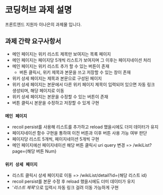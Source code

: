 # 코딩허브 과제 설명

프론트엔드 지원자 이나은의 과제물 입니다.

## 과제 간략 요구사항서

- 메인 페이지는 위키 리스트 제목만 보여지는 목록 페이지
- 메인 페이지는 페이지당 5개씩 리스트가 보여지며 그 이후는 페이지네이션 처리
- 메인 페이지는 위키 리스트 추가 할 수 있는 버튼이 존재
  - 버튼 클릭시, 위키 제목과 본문을 쓰고 저장할 수 있는 창이 존재
- 위키 상세 페이지는 제목과 본문으로 구성된 페이지
- 위키 상세 페이지는 본문에서 다른 위키 페이지 제목이 입력되어 있으면 자동 링크 생성되며, 해당 페이지로 이동
- 위키 상세 페이지는 본문을 수정할 수 있는 버튼이 존재
- 버튼 클릭시 본문을 수정하고 저장할 수 있게 구현

### `메인 페이지`

- recoil persist를 사용해 리스트를 추가하고 reload 했을시에도 더미 데이터가 유지
- 페이지네이션 함수 구현을 통하여 이전 버튼과 이후 버튼 사용 가능 여부 판단
- 페이지당 리스트 5개씩, 페이지네이션 5개씩 구현
- 메인 페이지에선 페이지네이션 해당 버튼 클릭시 uri query 변경 => /wikiList?page={해당 버튼 Num}

### `위키 상세 페이지`

- 리스트 클릭시 상세 페이지로 이동 => /wikiList/detail?id={해당 리스트 id}
- recoil persist를 본문 수정 후 reload 했을시에도 더미 데이터가 유지
- '_리스트 제목_'으로 입력시 자동 링크 걸려 이동 가능하게 구현

